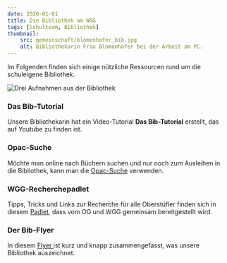 ```yaml
---
date: 2020-01-01
title: Die Bibliothek am WGG
tags: [Schulteam, Bibliothek]
thumbnail: 
    src: gemeinschaft/blomenhofer_bib.jpg
    alt: Bibliothekarin Frau Blomenhofer bei der Arbeit am PC.
---
```


Im Folgenden finden sich einige nützliche Ressourcen rund um die schuleigene Bibliothek.

![Drei Aufnahmen aus der Bibliothek](/images/gemeinschaft/bibliothek.jpg)

### Das Bib-Tutorial
Unsere Bibliothekarin hat ein Video-Tutorial **Das Bib-Tutorial** erstellt, das auf Youtube zu finden ist. 

<youtube watch="8Q5IHl9ke8A"></youtube>


### Opac-Suche
Möchte man online nach Büchern suchen und nur noch zum Ausleihen in die Bibliothek, kann man die <a href = "http://kreisschulen.de/libraryonline/iopac/index.php?fil=1" alt="Link zur Bibliothekssuche der Kreisschulen" target = "_blank">Opac-Suche</a> verwenden.

### WGG-Recherchepadlet

Tipps, Tricks und Links zur Recherche für alle Oberstüfler finden sich in diesem <a href = "https://padlet.com/GymnasienNM/Bookmarks" alt="Link zum Recherchepadlet des WGG und OG" target = "_blank">Padlet</a>, dass vom OG und WGG gemeinsam bereitgestellt wird.

### Der Bib-Flyer

In diesem <a href = "/documents/bib_flyer.pdf" alt = "Download Link für den Flyer der Bibliothek" target = "_blank">Flyer </a> ist kurz und knapp zusammengefasst, was unsere Bibliothek auszeichnet.